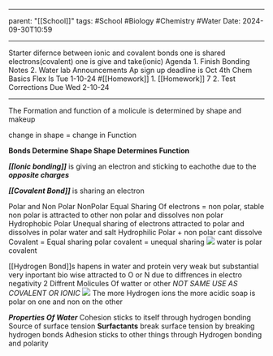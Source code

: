 
---
parent: "[[School]]"
tags:
	#School
	#Biology 
	#Chemistry 
	#Water
Date: 2024-09-30T10:59

---

Starter
	difernce between ionic and covalent bonds
		one is shared electrons(covalent) one is give and take(ionic)
Agenda
	1. Finish Bonding Notes
	2. Water lab
Announcements
	Ap sign up deadline is Oct 4th
	Chem Basics Flex Is Tue 1-10-24
#[[Homework]]
	1. [[Homework]] 7
	2. Test Corrections Due Wed 2-10-24

******

The Formation and function of a molicule is determined by shape and makeup

change in shape = change in Function 

**Bonds Determine Shape
	Shape Determines Function**

***[[Ionic bonding]]*** is giving an electron and sticking to eachothe due to the ***opposite charges***

***[[Covalent Bond]]*** is sharing an electron 

Polar and Non Polar
	NonPolar
	Equal Sharing Of electrons = non polar, stable
		non polar is attracted to other non polar and dissolves non polar 
		Hydrophobic
	Polar
	Unequal sharing of electrons
		attracted to polar and dissolves in polar 
		water and salt
		Hydrophilic 
	Polar + non polar cant dissolve
Covalent = Equal sharing
polar covalent = unequal sharing
![](https://www.acs.org/content/dam/acsorg/msc/images/chapter-5/lesson-4/C5L4_Water.png)
water is polar covalent

[[Hydrogen Bond]]s
	hapens in water and protein 
	very weak but substantial 
	very inportant bio wise
	attracted to O or N
	due to diffrences in electro negativity 
	2 Diffrent Molicules Of watter or other 
	*NOT SAME USE AS COVALENT OR IONIC*
	![](https://upload.wikimedia.org/wikipedia/commons/c/c6/3D_model_hydrogen_bonds_in_water.svg)
The more Hydrogen ions the more acidic
soap is polar on one and non on the other

***Properties Of Water***
	Cohesion
		sticks to itself through hydrogen bonding
		Source of surface tension 
		**Surfactants** break surface tension by breaking hydrogen bonds
	Adhesion
		sticks to other things through Hydrogen bonding and polarity
	
	
